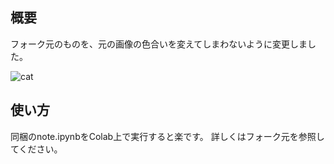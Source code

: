 ## 概要
フォーク元のものを、元の画像の色合いを変えてしまわないように変更しました。

![cat](https://user-images.githubusercontent.com/34152069/138098809-7115f4c2-ebf9-4362-9b51-3a772b439b78.png)

##  使い方
同梱のnote.ipynbをColab上で実行すると楽です。
詳しくはフォーク元を参照してください。
